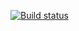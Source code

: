 [![Build status](https://ci.appveyor.com/api/projects/status/b71qcuwntwv4l9oy?svg=true)](https://ci.appveyor.com/project/PolinaNetologi/rest)
